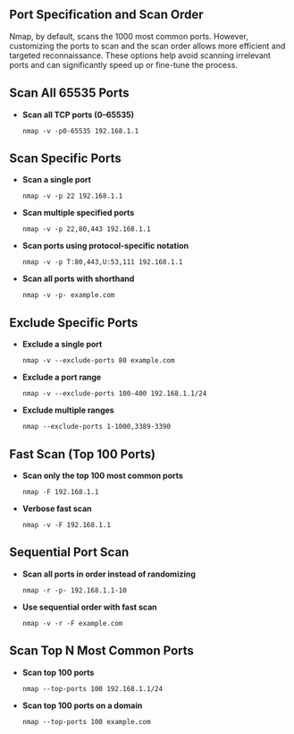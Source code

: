 ## **Port Specification and Scan Order**

Nmap, by default, scans the 1000 most common ports. However, customizing the ports to scan and the scan order allows more efficient and targeted reconnaissance. These options help avoid scanning irrelevant ports and can significantly speed up or fine-tune the process.



## **Scan All 65535 Ports**

* **Scan all TCP ports (0–65535)**

  ```
  nmap -v -p0-65535 192.168.1.1
  ```



## **Scan Specific Ports**

* **Scan a single port**

  ```
  nmap -v -p 22 192.168.1.1
  ```

* **Scan multiple specified ports**

  ```
  nmap -v -p 22,80,443 192.168.1.1
  ```

* **Scan ports using protocol-specific notation**

  ```
  nmap -v -p T:80,443,U:53,111 192.168.1.1
  ```

* **Scan all ports with shorthand**

  ```
  nmap -v -p- example.com
  ```



## **Exclude Specific Ports**

* **Exclude a single port**

  ```
  nmap -v --exclude-ports 80 example.com
  ```

* **Exclude a port range**

  ```
  nmap -v --exclude-ports 100-400 192.168.1.1/24
  ```

* **Exclude multiple ranges**

  ```
  nmap --exclude-ports 1-1000,3389-3390
  ```



## **Fast Scan (Top 100 Ports)**

* **Scan only the top 100 most common ports**

  ```
  nmap -F 192.168.1.1
  ```

* **Verbose fast scan**

  ```
  nmap -v -F 192.168.1.1
  ```



## **Sequential Port Scan**

* **Scan all ports in order instead of randomizing**

  ```
  nmap -r -p- 192.168.1.1-10
  ```

* **Use sequential order with fast scan**

  ```
  nmap -v -r -F example.com
  ```



## **Scan Top N Most Common Ports**

* **Scan top 100 ports**

  ```
  nmap --top-ports 100 192.168.1.1/24
  ```

* **Scan top 100 ports on a domain**

  ```
  nmap --top-ports 100 example.com
  ```